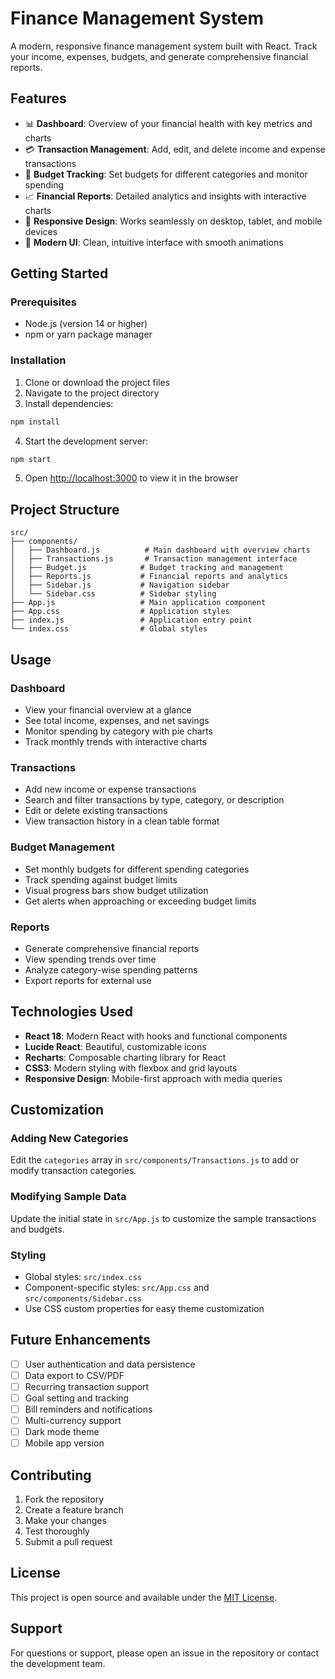 # Finance Management System

A modern, responsive finance management system built with React. Track your income, expenses, budgets, and generate comprehensive financial reports.

## Features

- 📊 **Dashboard**: Overview of your financial health with key metrics and charts
- 💳 **Transaction Management**: Add, edit, and delete income and expense transactions
- 🎯 **Budget Tracking**: Set budgets for different categories and monitor spending
- 📈 **Financial Reports**: Detailed analytics and insights with interactive charts
- 📱 **Responsive Design**: Works seamlessly on desktop, tablet, and mobile devices
- 🎨 **Modern UI**: Clean, intuitive interface with smooth animations

## Getting Started

### Prerequisites

- Node.js (version 14 or higher)
- npm or yarn package manager

### Installation

1. Clone or download the project files
2. Navigate to the project directory
3. Install dependencies:

```bash
npm install
```

4. Start the development server:

```bash
npm start
```

5. Open [http://localhost:3000](http://localhost:3000) to view it in the browser

## Project Structure

```
src/
├── components/
│   ├── Dashboard.js          # Main dashboard with overview charts
│   ├── Transactions.js       # Transaction management interface
│   ├── Budget.js            # Budget tracking and management
│   ├── Reports.js           # Financial reports and analytics
│   ├── Sidebar.js           # Navigation sidebar
│   └── Sidebar.css          # Sidebar styling
├── App.js                   # Main application component
├── App.css                  # Application styles
├── index.js                 # Application entry point
└── index.css                # Global styles
```

## Usage

### Dashboard

- View your financial overview at a glance
- See total income, expenses, and net savings
- Monitor spending by category with pie charts
- Track monthly trends with interactive charts

### Transactions

- Add new income or expense transactions
- Search and filter transactions by type, category, or description
- Edit or delete existing transactions
- View transaction history in a clean table format

### Budget Management

- Set monthly budgets for different spending categories
- Track spending against budget limits
- Visual progress bars show budget utilization
- Get alerts when approaching or exceeding budget limits

### Reports

- Generate comprehensive financial reports
- View spending trends over time
- Analyze category-wise spending patterns
- Export reports for external use

## Technologies Used

- **React 18**: Modern React with hooks and functional components
- **Lucide React**: Beautiful, customizable icons
- **Recharts**: Composable charting library for React
- **CSS3**: Modern styling with flexbox and grid layouts
- **Responsive Design**: Mobile-first approach with media queries

## Customization

### Adding New Categories

Edit the `categories` array in `src/components/Transactions.js` to add or modify transaction categories.

### Modifying Sample Data

Update the initial state in `src/App.js` to customize the sample transactions and budgets.

### Styling

- Global styles: `src/index.css`
- Component-specific styles: `src/App.css` and `src/components/Sidebar.css`
- Use CSS custom properties for easy theme customization

## Future Enhancements

- [ ] User authentication and data persistence
- [ ] Data export to CSV/PDF
- [ ] Recurring transaction support
- [ ] Goal setting and tracking
- [ ] Bill reminders and notifications
- [ ] Multi-currency support
- [ ] Dark mode theme
- [ ] Mobile app version

## Contributing

1. Fork the repository
2. Create a feature branch
3. Make your changes
4. Test thoroughly
5. Submit a pull request

## License

This project is open source and available under the [MIT License](LICENSE).

## Support

For questions or support, please open an issue in the repository or contact the development team.
